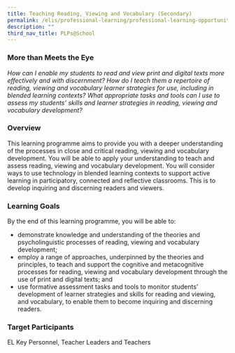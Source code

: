 ```yaml
---
title: Teaching Reading, Viewing and Vocabulary (Secondary)
permalink: /elis/professional-learning/professional-learning-opportunities/secondary/reading-viewing-vocabulary/
description: ""
third_nav_title: PLPs@School
---
```

### More than Meets the Eye&nbsp;

<em>How can I enable my students to read and view print and digital texts more effectively and with discernment? How do I teach them a repertoire of reading, viewing and vocabulary learner strategies for use, including in blended learning contexts? What appropriate tasks and tools can I use to assess my students’ skills and learner strategies in reading, viewing and vocabulary development?</em>

### Overview

This learning programme aims to provide you with a deeper understanding of the processes in close and critical reading, viewing and vocabulary development. You will be able to apply your understanding to teach and assess reading, viewing and vocabulary development. You will consider ways to use technology in blended learning contexts to support active learning in participatory, connected and reflective classrooms. This is to develop inquiring and discerning readers and viewers.

### Learning Goals

By the end of this learning programme, you will be able to:

*   demonstrate knowledge and understanding of the theories and psycholinguistic processes of reading, viewing and vocabulary development;
*   employ a range of approaches, underpinned by the theories and principles, to teach and support the cognitive and metacognitive processes for reading, viewing and vocabulary development through the use of print and digital texts; and
*   use formative assessment tasks and tools to monitor students’ development of learner strategies and skills for reading and viewing, and vocabulary, to enable them to become inquiring and discerning readers.

### Target Participants


EL Key Personnel, Teacher Leaders and Teachers